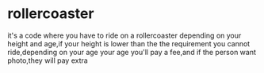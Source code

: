 # rollercoaster
it's a code where you have to ride on a rollercoaster depending on your height and age,if your height is lower than the the requirement you cannot ride,depending on your age your age you'll pay a fee,and if the person want photo,they will pay extra
